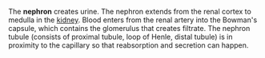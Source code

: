 The **nephron** creates urine. The nephron extends from the renal cortex to medulla in the [kidney](kidneys). Blood enters from the renal artery into the Bowman's capsule, which contains the glomerulus that creates filtrate. The nephron tubule (consists of proximal tubule, loop of Henle, distal tubule) is in proximity to the capillary so that reabsorption and secretion can happen.